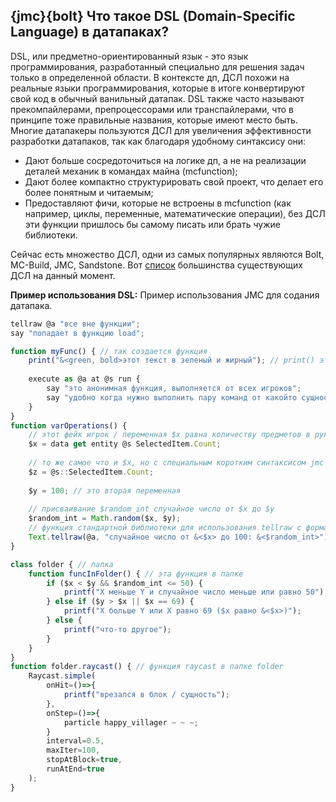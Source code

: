 ## {jmc}{bolt} Что такое DSL (Domain-Specific Language) в датапаках?
DSL, или предметно-ориентированный язык - это язык программирования, разработанный специально для решения задач только в определенной области. В контексте дп, ДСЛ похожи на реальные языки программирования, которые в итоге конвертируют свой код в обычный ванильный датапак. DSL также часто называют прекомпайлерами, препроцессорами или транспайлерами, что в принципе тоже правильные названия, которые имеют место быть. Многие датапакеры пользуются ДСЛ для увеличения эффективности разработки датапаков, так как благодаря удобному синтаксису они:
- Дают больше сосредоточиться на логике дп, а не на реализации деталей механик в командах майна (mcfunction);
- Дают более компактно структурировать свой проект, что делает его более понятным и читаемым;
- Предоставляют фичи, которые не встроены в mcfunction (как например, циклы, переменные, математические операции), без ДСЛ эти функции пришлось бы самому писать или брать чужие библиотеки.

Сейчас есть множество ДСЛ, одни из самых популярных являются Bolt, MC-Build, JMC, Sandstone. Вот [список](https://gist.github.com/Ellivers/db296c438f9f87bbf9c79d24f940fe03) большинства существующих ДСЛ на данный момент.

**Пример использования DSL:**
Пример использования JMC для содания датапака.

```ts
tellraw @a "все вне функции";
say "попадает в функцию load";

function myFunc() { // так создается функция
    print("&<green, bold>этот текст в зеленый и жирный"); // print() это сокращение для tellraw @a но работает с форматированием
  
    execute as @a at @s run {
        say "это анонимная функция, выполняется от всех игроков";
        say "удобно когда нужно выполнить пару команд от какойто сущности";
    }
}
function varOperations() {
    // этот фейк игрок / переменная $x равна количеству предметов в руке
    $x = data get entity @s SelectedItem.Count;
  
    // то же самое что и $x, но с специальным коротким синтаксисом jmc
    $z = @s::SelectedItem.Count; 
  
    $y = 100; // это вторая переменная
  
    // присваивание $random_int случайное число от $x до $y
    $random_int = Math.random($x, $y);
    // функция стандартной библиотеки для использования tellraw с форматированием
    Text.tellraw(@a, "случайное число от &<$x> до 100: &<$random_int>");
}

class folder { // папка
    function funcInFolder() { // эта функция в папке
        if ($x < $y && $random_int <= 50) {
            printf("X меньше Y и случайное число меньше или равно 50");
        } else if ($y > $x || $x == 69) {
            printf("X больше Y или X равно 69 ($x равно &<$x>)");
        } else {
            printf("что-то другое");
        }
    }
}
function folder.raycast() { // функция raycast в папке folder
    Raycast.simple(
        onHit=()=>{
            printf("врезался в блок / сущность");
        },
        onStep=()=>{
            particle happy_villager ~ ~ ~;
        }
        interval=0.5,
        maxIter=100,
        stopAtBlock=true,
        runAtEnd=true
    );
}
```
